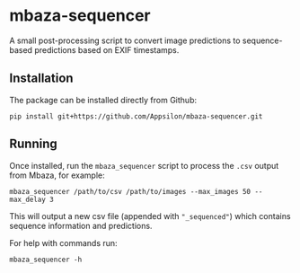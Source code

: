 # mbaza-sequencer

A small post-processing script to convert image predictions to sequence-based predictions based on EXIF timestamps.

## Installation

The package can be installed directly from Github:

```
pip install git+https://github.com/Appsilon/mbaza-sequencer.git
```

## Running

Once installed, run the `mbaza_sequencer` script to process the `.csv` output from Mbaza, for example:

```
mbaza_sequencer /path/to/csv /path/to/images --max_images 50 --max_delay 3
```

This will output a new csv file (appended with `"_sequenced"`) which contains sequence information and predictions.

For help with commands run:

```
mbaza_sequencer -h
```